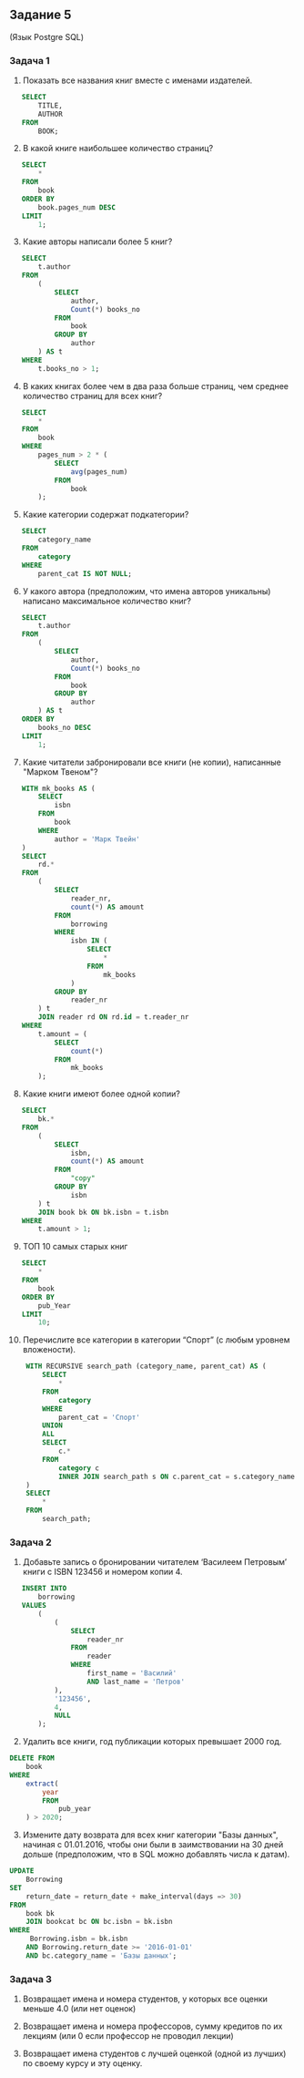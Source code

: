 ## Задание 5

(Язык Postgre SQL)

### Задача 1

1. Показать все названия книг вместе с именами издателей.
```sql
   SELECT
       TITLE,
       AUTHOR
   FROM
       BOOK;
```

2. В какой книге наибольшее количество страниц?
```sql
   SELECT
       *
   FROM
       book
   ORDER BY
       book.pages_num DESC
   LIMIT
       1;
```

3. Какие авторы написали более 5 книг?
```sql
   SELECT
       t.author
   FROM
       (
           SELECT
               author,
               Count(*) books_no
           FROM
               book
           GROUP BY
               author
       ) AS t
   WHERE
       t.books_no > 1;
```

4. В каких книгах более чем в два раза больше страниц, чем среднее количество страниц для всех книг?
```sql
   SELECT
       *
   FROM
       book
   WHERE
       pages_num > 2 * (
           SELECT
               avg(pages_num)
           FROM
               book
       );
```


5. Какие категории содержат подкатегории?
```sql
   SELECT
       category_name
   FROM
       category
   WHERE
       parent_cat IS NOT NULL;
```

6. У какого автора (предположим, что имена авторов уникальны) написано максимальное количество книг?
```sql
   SELECT
       t.author
   FROM
       (
           SELECT
               author,
               Count(*) books_no
           FROM
               book
           GROUP BY
               author
       ) AS t
   ORDER BY
       books_no DESC
   LIMIT
       1;
```

7. Какие читатели забронировали все книги (не копии), написанные "Марком Твеном"?
```sql
   WITH mk_books AS (
       SELECT
           isbn
       FROM
           book
       WHERE
           author = 'Марк Твейн'
   )
   SELECT
       rd.*
   FROM
       (
           SELECT
               reader_nr,
               count(*) AS amount
           FROM
               borrowing
           WHERE
               isbn IN (
                   SELECT
                       *
                   FROM
                       mk_books
               )
           GROUP BY
               reader_nr
       ) t
       JOIN reader rd ON rd.id = t.reader_nr
   WHERE
       t.amount = (
           SELECT
               count(*)
           FROM
               mk_books
       );
```

8. Какие книги имеют более одной копии?
```sql
   SELECT
       bk.*
   FROM
       (
           SELECT
               isbn,
               count(*) AS amount
           FROM
               "copy"
           GROUP BY
               isbn
       ) t
       JOIN book bk ON bk.isbn = t.isbn
   WHERE
       t.amount > 1;
```

9. ТОП 10 самых старых книг
```sql
   SELECT
       *
   FROM
       book
   ORDER BY
       pub_Year
   LIMIT
       10;
```

10. Перечислите все категории в категории “Спорт” (с любым уровнем вложености).
```sql
    WITH RECURSIVE search_path (category_name, parent_cat) AS (
        SELECT
            *
        FROM
            category
        WHERE
            parent_cat = 'Спорт'
        UNION
        ALL
        SELECT
            c.*
        FROM
            category c
            INNER JOIN search_path s ON c.parent_cat = s.category_name
    )
    SELECT
        *
    FROM
        search_path;
```

### Задача 2

1. Добавьте запись о бронировании читателем ‘Василеем Петровым’ книги с ISBN 123456 и номером копии 4.
```sql
   INSERT INTO
       borrowing
   VALUES
       (
           (
               SELECT
                   reader_nr
               FROM
                   reader
               WHERE
                   first_name = 'Василий'
                   AND last_name = 'Петров'
           ),
           '123456',
           4,
           NULL
       );
```

2. Удалить все книги, год публикации которых превышает 2000 год.

```sql
DELETE FROM
    book
WHERE
    extract(
        year
        FROM
            pub_year
    ) > 2020;
```

3.  Измените дату возврата для всех книг категории "Базы данных", начиная с 01.01.2016, чтобы они были в заимствовании на 30 дней дольше (предположим, что в SQL можно добавлять числа к датам).
```sql
UPDATE
    Borrowing
SET
    return_date = return_date + make_interval(days => 30)
FROM
    book bk
    JOIN bookcat bc ON bc.isbn = bk.isbn
WHERE
     Borrowing.isbn = bk.isbn
    AND Borrowing.return_date >= '2016-01-01'
    AND bc.category_name = 'Базы данных';
```


### Задача 3

1. Возвращает имена и номера студентов, у которых все оценки меньше 4.0 (или нет оценок)

2. Возвращает имена и номера профессоров, сумму кредитов по их лекциям (или 0 если профессор не проводил лекции)

3. Возвращает имена студентов с лучшей оценкой (одной из лучших) по своему курсу и эту оценку.

